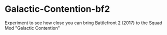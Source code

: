 # Galactic-Contention-bf2
Experiment to see how close you can bring Battlefront 2 (2017) to the Squad Mod "Galactic Contention"
